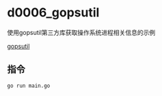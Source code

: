 # d0006_gopsutil

使用gopsutil第三方库获取操作系统进程相关信息的示例

[gopsutil](https://github.com/shirou/gopsutil)

## 指令

```golang
go run main.go
```